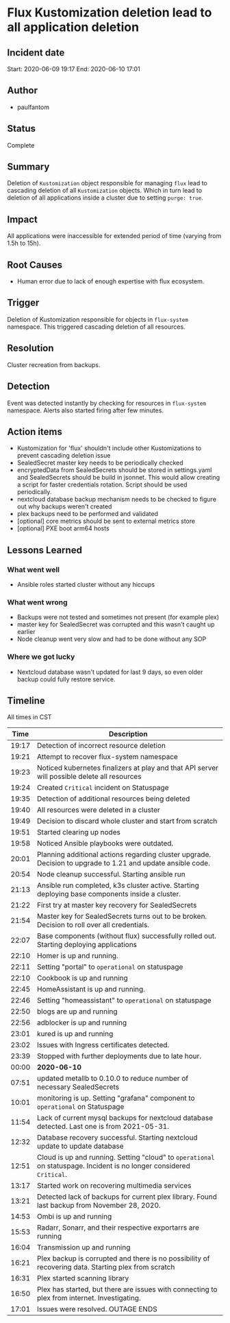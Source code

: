 # Flux Kustomization deletion lead to all application deletion

## Incident date

Start: 2020-06-09 19:17
End: 2020-06-10 17:01

## Author

- paulfantom

## Status

Complete

## Summary

Deletion of `Kustomization` object responsible for managing `flux` lead to cascading deletion of all `Kustomization`
objects. Which in turn lead to deletion of all applications inside a cluster due to setting `purge: true`.

## Impact

All applications were inaccessible for extended period of time (varying from 1.5h to 15h). 

## Root Causes

- Human error due to lack of enough expertise with flux ecosystem.

## Trigger

Deletion of Kustomization responsible for objects in `flux-system` namespace. This triggered cascading deletion of all resources.

## Resolution

Cluster recreation from backups.

## Detection

Event was detected instantly by checking for resources in `flux-system` namespace. Alerts also started firing after few minutes.

## Action items
- Kustomization for 'flux' shouldn't include other Kustomizations to prevent cascading deletion issue
- SealedSecret master key needs to be periodically checked
- encryptedData from SealedSecrets should be stored in settings.yaml and SealedSecrets should be build in jsonnet. This would allow creating a script for faster credentials rotation. Script should be used periodically.
- nextcloud database backup mechanism needs to be checked to figure out why backups weren't created
- plex backups need to be performed and validated
- [optional] core metrics should be sent to external metrics store
- [optional] PXE boot arm64 hosts

## Lessons Learned

### What went well

- Ansible roles started cluster without any hiccups

### What went wrong

- Backups were not tested and sometimes not present (for example plex)
- master key for SealedSecret was corrupted and this wasn't caught up earlier
- Node cleanup went very slow and had to be done without any SOP

### Where we got lucky

- Nextcloud database wasn't updated for last 9 days, so even older backup could fully restore service.

## Timeline

All times in CST

| Time  | Description |
|-------|-------------|
| 19:17 | Detection of incorrect resource deletion
| 19:21 | Attempt to recover flux-system namespace
| 19:23 | Noticed kubernetes finalizers at play and that API server will possible delete all resources
| 19:24 | Created `Critical` incident on Statuspage
| 19:35 | Detection of additional resources being deleted
| 19:40 | All resources were deleted in a cluster
| 19:49 | Decision to discard whole cluster and start from scratch
| 19:51 | Started clearing up nodes
| 19:58 | Noticed Ansible playbooks were outdated.
| 20:01 | Planning additional actions regarding cluster upgrade. Decision to upgrade to 1.21 and update ansible code.
| 20:54 | Node cleanup successful. Starting ansible run
| 21:13 | Ansible run completed, k3s cluster active. Starting deploying base components inside a cluster.
| 21:22 | First try at master key recovery for SealedSecrets
| 21:54 | Master key for SealedSecrets turns out to be broken. Decision to roll over all credentials.
| 22:07 | Base components (without flux) successfully rolled out. Starting deploying applications
| 22:10 | Homer is up and running.
| 22:11 | Setting "portal" to `operational` on statuspage
| 22:10 | Cookbook is up and running
| 22:45 | HomeAssistant is up and running.
| 22:46 | Setting "homeassistant" to `operational` on statuspage
| 22:50 | blogs are up and running
| 22:56 | adblocker is up and running
| 23:01 | kured is up and running
| 23:02 | Issues with Ingress certificates detected.
| 23:39 | Stopped with further deployments due to late hour.
| 00:00 | **2020-06-10**
| 07:51 | updated metallb to 0.10.0 to reduce number of necessary SealedSecrets
| 10:01 | monitoring is up. Setting "grafana" component to `operational` on Statuspage
| 11:54 | Lack of current mysql backups for nextcloud database detected. Last one is from 2021-05-31.
| 12:32 | Database recovery successful. Starting nextcloud update to update database
| 12:51 | Cloud is up and running. Setting "cloud" to `operational` on statuspage. Incident is no longer considered `Critical`.
| 13:17 | Started work on recovering multimedia services
| 13:21 | Detected lack of backups for current plex library. Found last backup from November 28, 2020.
| 14:53 | Ombi is up and running
| 15:53 | Radarr, Sonarr, and their respective exportarrs are running
| 16:04 | Transmission up and running
| 16:21 | Plex backup is corrupted and there is no possibility of recovering data. Starting plex from scratch
| 16:31 | Plex started scanning library
| 16:50 | Plex has started, but there are issues with connecting to plex from internet. Investigating.
| 17:01 | Issues were resolved. OUTAGE ENDS

